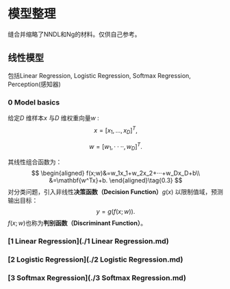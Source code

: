 # 模型整理

缝合并缩略了NNDL和Ng的材料。仅供自己参考。



## 线性模型

包括Linear Regression, Logistic Regression, Softmax Regression, Perception(感知器)

### 0 Model basics

给定$D$ 维样本$x$ 与$D$ 维权重向量$w$ :
$$
x=[x_1,...,x_D]^{T},\tag{0.1}
$$

$$
w=[w_1,····,w_D]^T.\tag{0.2}
$$

其线性组合函数为：
$$
\begin{aligned}
f(x;w)&=w_1x_1+w_2x_2+···+w_Dx_D+b\\
			&=\mathbf{w^Tx}+b.
\end{aligned}\tag{0.3}
$$
对分类问题，引入非线性**决策函数（Decision Function）**$g(x)$ 以限制值域，预测输出目标：
$$
y=g(f(x;w))\tag{0.4}.
$$
$f(x;w)$也称为**判别函数（Discriminant Function）**。

### [1 Linear Regression](./1 Linear Regression.md)

### [2 Logistic Regression](./2 Logistic Regression.md)

### [3 Softmax Regression](./3 Softmax Regression.md)

